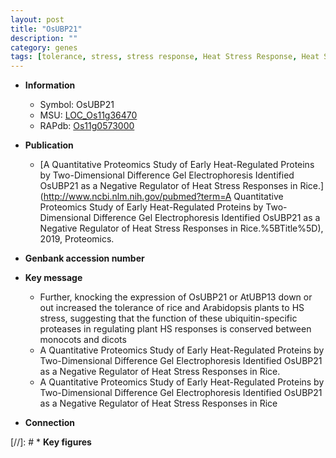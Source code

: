 ```yaml
---
layout: post
title: "OsUBP21"
description: ""
category: genes
tags: [tolerance, stress, stress response, Heat Stress Response, Heat Stress]
---
```


* **Information**  
    + Symbol: OsUBP21  
    + MSU: [LOC_Os11g36470](http://rice.plantbiology.msu.edu/cgi-bin/ORF_infopage.cgi?orf=LOC_Os11g36470)  
    + RAPdb: [Os11g0573000](http://rapdb.dna.affrc.go.jp/viewer/gbrowse_details/irgsp1?name=Os11g0573000)  

* **Publication**  
    + [A Quantitative Proteomics Study of Early Heat-Regulated Proteins by Two-Dimensional Difference Gel Electrophoresis Identified OsUBP21 as a Negative Regulator of Heat Stress Responses in Rice.](http://www.ncbi.nlm.nih.gov/pubmed?term=A Quantitative Proteomics Study of Early Heat-Regulated Proteins by Two-Dimensional Difference Gel Electrophoresis Identified OsUBP21 as a Negative Regulator of Heat Stress Responses in Rice.%5BTitle%5D), 2019, Proteomics.

* **Genbank accession number**  

* **Key message**  
    + Further, knocking the expression of OsUBP21 or AtUBP13 down or out increased the tolerance of rice and Arabidopsis plants to HS stress, suggesting that the function of these ubiquitin-specific proteases in regulating plant HS responses is conserved between monocots and dicots
    + A Quantitative Proteomics Study of Early Heat-Regulated Proteins by Two-Dimensional Difference Gel Electrophoresis Identified OsUBP21 as a Negative Regulator of Heat Stress Responses in Rice.
    + A Quantitative Proteomics Study of Early Heat-Regulated Proteins by Two-Dimensional Difference Gel Electrophoresis Identified OsUBP21 as a Negative Regulator of Heat Stress Responses in Rice

* **Connection**  

[//]: # * **Key figures**  


